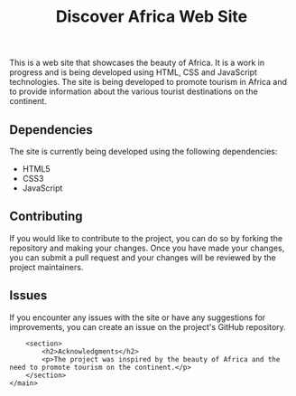 <!DOCTYPE html>
<html>
<head>
	
</head>
<body>
	<header>
		<h1>Discover Africa Web Site</h1>
	</header>
	<main>
		<section>
			<h2></h2>
			<p>This is a web site that showcases the beauty of Africa. It is a work in progress and is being developed using HTML, CSS and JavaScript technologies. The site is being developed to promote tourism in Africa and to provide information about the various tourist destinations on the continent.</p>
		</section>
		<section>
			<h2>Dependencies</h2>
			<p>The site is currently being developed using the following dependencies:</p>
			<ul>
				<li>HTML5</li>
				<li>CSS3</li>
				<li>JavaScript</li>
			</ul>
		</section>
		<section>
			<h2>Contributing</h2>
			<p>If you would like to contribute to the project, you can do so by forking the repository and making your changes. Once you have made your changes, you can submit a pull request and your changes will be reviewed by the project maintainers.</p>
		</section>
		<section>
			<h2>Issues</h2>
			<p>If you encounter any issues with the site or have any suggestions for improvements, you can create an issue on the project's GitHub repository.</p>
		</section>
		
		<section>
			<h2>Acknowledgments</h2>
			<p>The project was inspired by the beauty of Africa and the need to promote tourism on the continent.</p>
		</section>
	</main>
</body>
</html>
